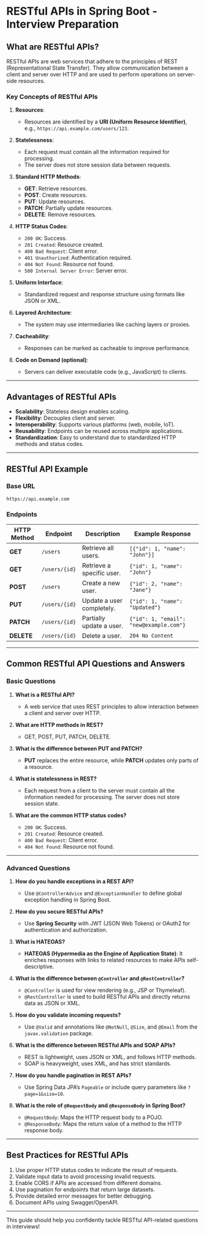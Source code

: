 
# RESTful APIs in Spring Boot - Interview Preparation

## **What are RESTful APIs?**
RESTful APIs are web services that adhere to the principles of REST (Representational State Transfer). They allow communication between a client and server over HTTP and are used to perform operations on server-side resources.

### **Key Concepts of RESTful APIs**
1. **Resources**:
   - Resources are identified by a **URI (Uniform Resource Identifier)**, e.g., `https://api.example.com/users/123`.

2. **Statelessness**:
   - Each request must contain all the information required for processing.
   - The server does not store session data between requests.

3. **Standard HTTP Methods**:
   - **GET**: Retrieve resources.
   - **POST**: Create resources.
   - **PUT**: Update resources.
   - **PATCH**: Partially update resources.
   - **DELETE**: Remove resources.

4. **HTTP Status Codes**:
   - `200 OK`: Success.
   - `201 Created`: Resource created.
   - `400 Bad Request`: Client error.
   - `401 Unauthorized`: Authentication required.
   - `404 Not Found`: Resource not found.
   - `500 Internal Server Error`: Server error.

5. **Uniform Interface**:
   - Standardized request and response structure using formats like JSON or XML.

6. **Layered Architecture**:
   - The system may use intermediaries like caching layers or proxies.

7. **Cacheability**:
   - Responses can be marked as cacheable to improve performance.

8. **Code on Demand (optional)**:
   - Servers can deliver executable code (e.g., JavaScript) to clients.

---

## **Advantages of RESTful APIs**
- **Scalability**: Stateless design enables scaling.
- **Flexibility**: Decouples client and server.
- **Interoperability**: Supports various platforms (web, mobile, IoT).
- **Reusability**: Endpoints can be reused across multiple applications.
- **Standardization**: Easy to understand due to standardized HTTP methods and status codes.

---

## **RESTful API Example**

### **Base URL**
```
https://api.example.com
```

### **Endpoints**
| HTTP Method | Endpoint             | Description                  | Example Response                  |
|-------------|----------------------|------------------------------|------------------------------------|
| **GET**     | `/users`             | Retrieve all users.          | `[{"id": 1, "name": "John"}]`     |
| **GET**     | `/users/{id}`        | Retrieve a specific user.    | `{"id": 1, "name": "John"}`       |
| **POST**    | `/users`             | Create a new user.           | `{"id": 2, "name": "Jane"}`       |
| **PUT**     | `/users/{id}`        | Update a user completely.    | `{"id": 1, "name": "Updated"}`    |
| **PATCH**   | `/users/{id}`        | Partially update a user.     | `{"id": 1, "email": "new@example.com"}` |
| **DELETE**  | `/users/{id}`        | Delete a user.               | `204 No Content`                  |

---

## **Common RESTful API Questions and Answers**

### **Basic Questions**
1. **What is a RESTful API?**
   - A web service that uses REST principles to allow interaction between a client and server over HTTP.

2. **What are HTTP methods in REST?**
   - GET, POST, PUT, PATCH, DELETE.

3. **What is the difference between PUT and PATCH?**
   - **PUT** replaces the entire resource, while **PATCH** updates only parts of a resource.

4. **What is statelessness in REST?**
   - Each request from a client to the server must contain all the information needed for processing. The server does not store session state.

5. **What are the common HTTP status codes?**
   - `200 OK`: Success.
   - `201 Created`: Resource created.
   - `400 Bad Request`: Client error.
   - `404 Not Found`: Resource not found.

---

### **Advanced Questions**
1. **How do you handle exceptions in a REST API?**
   - Use `@ControllerAdvice` and `@ExceptionHandler` to define global exception handling in Spring Boot.

2. **How do you secure RESTful APIs?**
   - Use **Spring Security** with JWT (JSON Web Tokens) or OAuth2 for authentication and authorization.

3. **What is HATEOAS?**
   - **HATEOAS (Hypermedia as the Engine of Application State)**: It enriches responses with links to related resources to make APIs self-descriptive.

4. **What is the difference between `@Controller` and `@RestController`?**
   - `@Controller` is used for view rendering (e.g., JSP or Thymeleaf). 
   - `@RestController` is used to build RESTful APIs and directly returns data as JSON or XML.

5. **How do you validate incoming requests?**
   - Use `@Valid` and annotations like `@NotNull`, `@Size`, and `@Email` from the `javax.validation` package.

6. **What is the difference between RESTful APIs and SOAP APIs?**
   - REST is lightweight, uses JSON or XML, and follows HTTP methods.
   - SOAP is heavyweight, uses XML, and has strict standards.

7. **How do you handle pagination in REST APIs?**
   - Use Spring Data JPA’s `Pageable` or include query parameters like `?page=1&size=10`.

8. **What is the role of `@RequestBody` and `@ResponseBody` in Spring Boot?**
   - `@RequestBody`: Maps the HTTP request body to a POJO.
   - `@ResponseBody`: Maps the return value of a method to the HTTP response body.

---

## **Best Practices for RESTful APIs**
1. Use proper HTTP status codes to indicate the result of requests.
2. Validate input data to avoid processing invalid requests.
3. Enable CORS if APIs are accessed from different domains.
4. Use pagination for endpoints that return large datasets.
5. Provide detailed error messages for better debugging.
6. Document APIs using Swagger/OpenAPI.

---

This guide should help you confidently tackle RESTful API-related questions in interviews!

